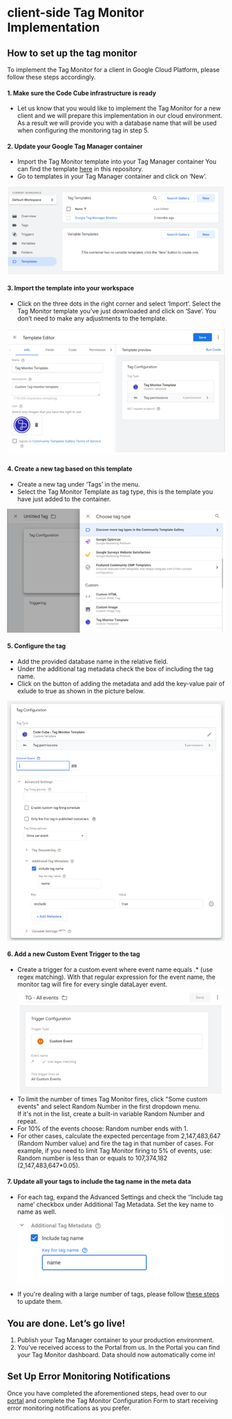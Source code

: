 # client-side Tag Monitor Implementation

## How to set up the tag monitor

To implement the Tag Monitor for a client in Google Cloud Platform, please follow these steps accordingly.         



#### 1. **Make sure the Code Cube infrastructure is ready**

   -  Let us know that you would like to implement the Tag Monitor for a new client and we will prepare this implementation in our cloud environment.       
   As a result we will provide you with a database name that will be used when configuring the monitoring tag in step 5.




#### 2. **Update your Google Tag Manager container**

   -   Import the Tag Monitor template into your Tag Manager container
      You can find the template [here](https://gitlab.com/code-cube-standards/tag-monitor-implementation/-/blob/main/gtm-templates/client_template.tpl) in this repository.
   -   Go to templates in your Tag Manager container and click on ‘New’.

   ![add-template](../images/import-temp.png)     


                       

#### 3. **Import the template into your workspace**      


   -   Click on the three dots in the right corner and select ‘Import’. Select the Tag Monitor template you’ve just       downloaded and click on ‘Save’. You don’t need to make any adjustments to the template.

   ![import-template](../images/temp-editor.png)                 


#### 4. **Create a new tag based on this template**

   -   Create a new tag under ‘Tags’ in the menu.
   -   Select the Tag Monitor Template as tag type, this is the template you have just added to the container.
   
   ![add-tag](../images/create-tag.png)               


#### 5. **Configure the tag**

   - Add the provided database name in the relative field. 
   - Under the additional tag metadata check the box of including the tag name.
   - Click on the button of adding the metadata and add the key-value pair of exlude to true as shown in the picture below.

   ![configure the tag monitor](../images/config_tag.png)               



#### 6. **Add a new Custom Event Trigger to the tag**


   - Create a trigger for a custom event where event name equals .\* (use regex matching). With that regular expression for the event name, the monitor tag will fire for every single dataLayer event.
     ![add-trigger](../images/add-trigger.png)
   - To limit the number of times Tag Monitor fires, click "Some custom events" and select Random Number in the first dropdown menu.\
     If it's not in the list, create a built-in variable Random Number and repeat.
   - For 10% of the events choose: Random number ends with 1.
   - For other cases, calculate the expected percentage from 2,147,483,647 (Random Number value) and fire the tag in that number of cases. For example, if you need to limit Tag Monitor firing to 5% of events, use: Random number is less than or equals to 107,374,182 (2,147,483,647\*0.05).           


   
#### 7. **Update all your tags to include the tag name in the meta data**


   - For each tag, expand the Advanced Settings and check the ‘’Include tag name’ checkbox under Additional Tag Metadata. Set the key name to name as well.
  ![tag-name-add](../images/add-metadata.png)

   - If you're dealing with a large number of tags, please follow [these steps](https://gitlab.com/code-cube-standards/tag-monitor-implementation/-/wikis/Tags-bulk-edit) to update them.               


## You are done. Let’s go live!

1. Publish your Tag Manager container to your production environment.
2. You’ve received access to the Portal from us. In the Portal you can find your Tag Monitor dashboard. Data should now automatically come in!


## Set Up Error Monitoring Notifications        


Once you have completed the aforementioned steps, head over to our [portal](https://portal.code-cube.io/configurations/tag_monitor) and complete the Tag Monitor Configuration Form to start receiving error monitoring notifications as you prefer.